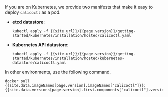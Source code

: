 If you are on Kubernetes, we provide two manifests that make it easy to deploy `calicoctl`
as a pod.

- **etcd datastore**:

   ```
   kubectl apply -f {{site.url}}/{{page.version}}/getting-started/kubernetes/installation/hosted/calicoctl.yaml
   ```
   
- **Kubernetes API datastore**:

   ```
   kubectl apply -f {{site.url}}/{{page.version}}/getting-started/kubernetes/installation/hosted/kubernetes-datastore/calicoctl.yaml
   ```

In other environments, use the following command.

```
docker pull {{site.data.imageNames[page.version].imageNames["calicoctl"]}}:{{site.data.versions[page.version].first.components["calicoctl"].version}}
```
